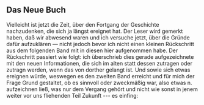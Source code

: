 ## Das Neue Buch
Vielleicht ist jetzt die Zeit, über den Fortgang der Geschichte nachzudenken, die sich ja längst ereignet hat. Der Leser wird gemerkt haben, daß wir abwesend waren und ich versuche jetzt, über die Gründe dafür aufzuklären — nicht jedoch bevor ich nicht einen kleinen Rückschritt aus dem folgenden Band mit in diesen hier aufgenommen habe. Der Rückschritt passiert wie folgt: ich überschrieb dies gerade aufgezeichnete mit den neuen Informationen, die sich im alten statt dessen zutragen oder zutragn werden, wenn das von dorther gelangt ist. Und sowie sich etwas ereignen würde, weswegen es den zweiten Band erreicht und für mich der Frage Grund gestaltet, ob es sinnvoll oder zweckmäßig war, also etwas n. aufzeichnen ließ, was nur dem Vergang gehört und nicht wie sonst in jenem weiter vor uns fliehenden Teil Zukunft --- es einfing:   
